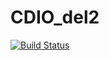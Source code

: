 # CDIO_del2

[![Build Status](https://travis-ci.org/hold12/CDIO_del2.svg?branch=develop)](https://travis-ci.org/hold12/CDIO_del2)
